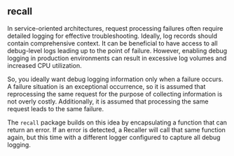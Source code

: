 ## recall

In service-oriented architectures, request processing failures often require detailed logging for effective troubleshooting.
Ideally, log records should contain comprehensive context.
It can be beneficial to have access to all debug-level logs leading up to the point of failure.
However, enabling debug logging in production environments can result in excessive log volumes and increased CPU utilization.

So, you ideally want debug logging information only when a failure occurs. A failure situation is an exceptional occurrence, so it is assumed that reprocessing the same request for the purpose of collecting information is not overly costly. Additionally, it is assumed that processing the same request leads to the same failure.

The `recall` package builds on this idea by encapsulating a function that can return an error. If an error is detected, a Recaller will call that same function again, but this time with a different logger configured to capture all debug logging.
